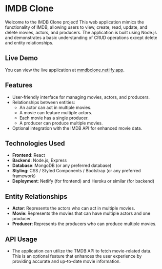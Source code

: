 # IMDB Clone

Welcome to the IMDB Clone project! This web application mimics the functionality of IMDB, allowing users to view, create, read, update, and delete movies, actors, and producers. The application is built using Node.js and demonstrates a basic understanding of CRUD operations except delete and entity relationships.

## Live Demo

You can view the live application at [mmdbclone.netlify.app](https://mmdbclone.netlify.app).

## Features

- User-friendly interface for managing movies, actors, and producers.
- Relationships between entities:
  - An actor can act in multiple movies.
  - A movie can feature multiple actors.
  - Each movie has a single producer.
  - A producer can produce multiple movies.
- Optional integration with the IMDB API for enhanced movie data.

## Technologies Used

- **Frontend**: React
- **Backend**: Node.js, Express
- **Database**: MongoDB (or any preferred database)
- **Styling**: CSS / Styled Components / Bootstrap (or any preferred framework)
- **Deployment**: Netlify (for frontend) and Heroku or similar (for backend)

## Entity Relationships

- **Actor**: Represents the actors who can act in multiple movies.
- **Movie**: Represents the movies that can have multiple actors and one producer.
- **Producer**: Represents the producers who can produce multiple movies.

## API Usage

- The application can utilize the TMDB API to fetch movie-related data. This is an optional feature that enhances the user experience by providing accurate and up-to-date movie information.



